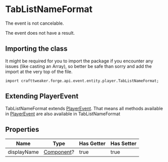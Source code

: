 # TabListNameFormat

The event is not cancelable.

The event does not have a result.

## Importing the class

It might be required for you to import the package if you encounter any issues (like casting an Array), so better be safe than sorry and add the import at the very top of the file.
```zenscript
import crafttweaker.forge.api.event.entity.player.TabListNameFormat;
```


## Extending PlayerEvent

TabListNameFormat extends [PlayerEvent](/forge/api/event/entity/player/PlayerEvent). That means all methods available in [PlayerEvent](/forge/api/event/entity/player/PlayerEvent) are also available in TabListNameFormat

## Properties

|    Name     |                   Type                    | Has Getter | Has Setter |
|-------------|-------------------------------------------|------------|------------|
| displayName | [Component](/vanilla/api/text/Component)? | true       | true       |

